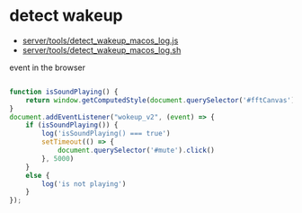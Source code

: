 
# detect wakeup

- [server/tools/detect_wakeup_macos_log.js](server/tools/detect_wakeup_macos_log.js)
- [server/tools/detect_wakeup_macos_log.sh](server/tools/detect_wakeup_macos_log.sh)

event in the browser

```js

function isSoundPlaying() {
    return window.getComputedStyle(document.querySelector('#fftCanvas'), null).getPropertyValue("display") === 'block'
}
document.addEventListener("wokeup_v2", (event) => {
    if (isSoundPlaying()) {
        log('isSoundPlaying() === true')
        setTimeout(() => {
            document.querySelector('#mute').click()
        }, 5000)
    }
    else {
        log('is not playing')
    }
});

```